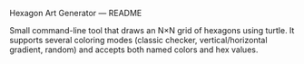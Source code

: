 Hexagon Art Generator — README

Small command-line tool that draws an N×N grid of hexagons using turtle.
It supports several coloring modes (classic checker, vertical/horizontal gradient, random) and accepts both named colors and hex values.
